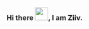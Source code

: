 ### Hi there <img src="https://raw.githubusercontent.com/MartinHeinz/MartinHeinz/master/wave.gif" width="30px">, I am Ziiv.

<!--
**Ziiv-git/Ziiv-git** is a ✨ _special_ ✨ repository because its `README.md` (this file) appears on your GitHub profile.

Here are some ideas to get you started:

I am an Information Technology Engineer, currently pursuing Data Science. Professional experience with the technologies are listed in the toolbox below.
- 🔭 I’m currently working on ...
- 🌱 I’m currently learning ...
- 👯 I’m looking to collaborate on ...
- 🤔 I’m looking for help with ...
- 💬 Ask me about ...
- 📫 How to reach me: ...
- 😄 Pronouns: ...
- ⚡ Fun fact: ...
-->
